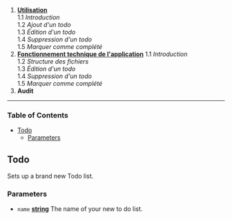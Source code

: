 


 1. **[Utilisation](/todo-list-app/no_tech_use)** \
 1.1 *Introduction* \
 1.2 *Ajout d'un todo* \
 1.3 *Édition d'un todo* \
 1.4 *Suppression d'un todo* \
 1.5 *Marquer comme complété*
 2. **[Fonctionnement technique de l'application](/todo-list-app/tech_use)**
    1.1 *Introduction* \
    1.2 *Structure des fichiers* \
    1.3 *Édition d'un todo* \
    1.4 *Suppression d'un todo* \
    1.5 *Marquer comme complété*
 3. **Audit**

---

<!-- Generated by documentation.js. Update this documentation by updating the source code. -->

### Table of Contents

*   [Todo][1]
    *   [Parameters][2]

## Todo

Sets up a brand new Todo list.

### Parameters

*   `name` **[string][3]** The name of your new to do list.

[1]: #todo

[2]: #parameters

[3]: https://developer.mozilla.org/docs/Web/JavaScript/Reference/Global_Objects/String